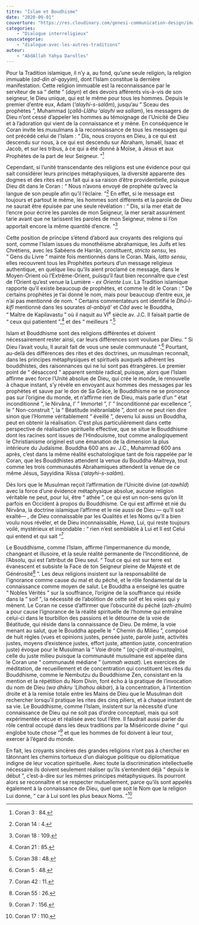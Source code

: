 ```yaml
---
titre: "Islam et Boudhisme"
date: "2020-09-01"
couverture: "https://res.cloudinary.com/genesi-communication-design/image/upload/v1604586814/ihei/couvertures/dialogue-interreligieux-7_hlkbp2.jpg"
categories: 
	- "Dialogue interreligieux"
souscategorie: 
	- "dialogue-avec-les-autres-traditions"
auteur: 
	- "AbdAllah Yahya Darolles"
---
```


Pour la Tradition islamique, il n’y a, au fond, qu’une seule religion, la religion immuable (*ad-din al-qayyim*), dont l’Islam constitue la dernière manifestation. Cette religion immuable est la reconnaissance par le serviteur de sa “&nbsp;dette&nbsp;” (*dayn*) et des devoirs afférents vis-à-vis de son seigneur, le Dieu unique, qui est le même pour tous les hommes. Depuis le premier d’entre eux, Adam (*‘alayhi-s-salâm*), jusqu’au “&nbsp;Sceau des prophètes&nbsp;”, Muhammad (*çallâ-Llâhu ‘alayhi wa sallam*), les messagers de Dieu n’ont cessé d’appeler les hommes au témoignage de l’Unicité de Dieu et à l’adoration qui vient de la connaissance et y mène. En conséquence le Coran invite les musulmans à la reconnaissance de tous les messages qui ont précédé celui de l’Islam&nbsp;: “&nbsp;Dis, nous croyons en Dieu, à ce qui est descendu sur nous, à ce qui est descendu sur Abraham, Ismaël, Isaac et Jacob, et sur les tribus, à ce qui a été donné à Moïse, à Jésus et aux Prophètes de la part de leur Seigneur.&nbsp;”[^1]

Cependant, si l’unité transcendante des religions est une évidence pour qui sait considérer leurs principes métaphysiques, la diversité apparente des dogmes et des rites est un fait qui a sa raison d’être providentielle, puisque Dieu dit dans le Coran&nbsp;: “&nbsp;Nous n’avons envoyé de prophète qu’avec la langue de son peuple afin qu’il l’éclaire.&nbsp;”[^2] En effet, si le message est toujours et partout le même, les hommes sont différents et la parole de Dieu ne saurait être épuisée par une seule révélation&nbsp;: “&nbsp;Dis, si la mer était de l’encre pour écrire les paroles de mon Seigneur, la mer serait assurément tarie avant que ne tarissent les paroles de mon Seigneur, même si l’on apportait encore la même quantité d’encre.&nbsp;”[^3]

Cette position de principe s’étend d’abord aux croyants des religions qui sont, comme l’Islam issues du monothéisme abrahamique, les Juifs et les Chrétiens, avec les Sabéens de Harrân, constituent, *stricto sensu*, les “&nbsp;Gens du Livre&nbsp;” mainte fois mentionnés dans le Coran. Mais, *latto sensu*, elles recouvrent tous les Prophètes porteurs d’un message religieux authentique, en quelque lieu qu’ils aient proclamé ce message, dans le Moyen-Orient où l’Extrême-Orient, puisqu’il faut bien reconnaître que c’est de l’Orient qu’est venue la Lumière - *ex Oriente Lux*. La Tradition islamique rapporte qu’il existe beaucoup de prophètes, et comme le dit le Coran&nbsp;: “&nbsp;De certains prophètes je t’ai donné le nom, mais pour beaucoup d’entre eux, je n’ai pas mentionné de nom.&nbsp;” Certains commentateurs ont identifié le *Dhû-l-kifl* mentionné dans les sourates *al-anbiyâ’* et *Câd* avec le Bouddha, “&nbsp;Maître de Kapilavastu&nbsp;” où il naquit au VI<sup>e</sup> siècle av. J.C. Il faisait partie de “&nbsp;ceux qui patientent&nbsp;”,[^4] et des “&nbsp;meilleurs&nbsp;”.[^5]

Islam et Bouddhisme sont des religions différentes et doivent nécessairement rester ainsi, car leurs différences sont voulues par Dieu. “&nbsp;Si Dieu l’avait voulu, Il aurait fait de vous une seule communauté&nbsp;”.[^6] Pourtant, au-delà des différences des rites et des doctrines, un musulman reconnaît, dans les principes métaphysiques et spirituels auxquels adhèrent les bouddhistes, des raisonnances qui ne lui sont pas étrangères. Le premier point de “&nbsp;désaccord&nbsp;” apparent semble radical, puisque, alors que l’Islam affirme avec force l’Unité absolue de Dieu, qui crée le monde, le renouvelle à chaque instant, s’y révèle en envoyant aux hommes des messages par les prophètes et sauve par le don de Sa Grâce, le Bouddhisme ne se prononce pas sur l’origine du monde, et n’affirme rien de Dieu, mais parle d’un “&nbsp;état inconditionné&nbsp;”, le Nirvâna, l’&nbsp;” Immortel&nbsp;”, l’&nbsp;” Inconditionné par excellence&nbsp;”, le “&nbsp;Non-construit&nbsp;”, la “&nbsp;Béatitude inébranlable&nbsp;”, dont on ne peut rien dire sinon que l’Homme véritablement “&nbsp;éveillé&nbsp;”, devenu lui aussi un Bouddha, peut en obtenir la réalisation. C’est plus particulièrement dans cette perspective de réalisation spirituelle effective, que se situe le Bouddhisme dont les racines sont issues de l’Hindouisme, tout comme analogiquement le Christianisme originel est une émanation de la dimension la plus intérieure du Judaïsme. Bouddha 600 ans av. J.C., Muhammad 600 ans après, c’est dans la même réalité eschatologique tant de fois rappelée par le Coran, que les Bouddhistes attendent la venue du Bouddha-Maitreya, tout comme les trois communautés Abrahamiques attendent la venue de ce même Jésus, Sayyidina ‘Aïssa (*‘alayhi-s-salâm*).

Dès lors que le Musulman reçoit l’affirmation de l’Unicité divine (*at-tawhîd*) avec la force d’une évidence métaphysique absolue, aucune religion véritable ne peut, pour lui, être “&nbsp;athée&nbsp;”, ce qui est un non-sens qu’on lit parfois en Occident à propos du Bouddhisme. Ce qui est affirmé et nié du Nirvâna, la doctrine islamique l’affirme et le nie aussi de Dieu —&nbsp;qu’Il soit exalté—&nbsp;, de Dieu connaissable par les Qualités et les Noms qu’Il a bien voulu nous révéler, et de Dieu inconnaissable, *Huwa*, Lui, qui reste toujours voilé, mystérieux et insondable&nbsp;: “&nbsp;rien n’est semblable à Lui et Il est Celui qui entend et qui sait&nbsp;”[^7]

Le Bouddhisme, comme l’Islam, affirme l’impermanence du monde, changeant et illusoire, et la seule réalité permanente de l’Inconditionné, de l’Absolu, qui est l’attribut de Dieu seul. “&nbsp;Tout ce qui est sur terre est évanescent et subsiste la Face de ton Seigneur pleine de Majesté et de Générosité[^8]&nbsp;”. Les deux religions insistent sur la responsabilité de l’ignorance comme cause du mal et du péché, et le rôle fondamental de la connaissance comme moyen de salut. Le Bouddha a enseigné les quatre “&nbsp;Nobles Vérités&nbsp;” sur la souffrance, l’origine de la souffrance qui réside dans la “&nbsp;soif&nbsp;”, la nécessité de l’abolition de cette soif et les voies qui y mènent. Le Coran ne cesse d’affirmer que l’obscurité du péché (*azh-zhulm*) a pour cause l’ignorance de la réalité spirituelle de l’homme qui entraîne celui-ci dans le tourbillon des passions et le détourne de la voie de Béatitude, qui réside dans la connaissance de Dieu. De même, la voie menant au salut, que le Bouddha appelle le “&nbsp;Chemin du Milieu&nbsp;”, composé de huit règles (vues et opinions justes, pensée juste, parole juste, activités justes, moyens d’existence justes, effort juste, attention juste, concentration juste) évoque pour le Musulman la “&nbsp;Voie droite&nbsp;” (*aç-çirât al-mustaqîm*), celle du juste milieu puisque la communauté musulmane est appelée dans le Coran une “&nbsp;communauté médiane&nbsp;” (*ummah wasat*). Les exercices de méditation, de recueillement et de concentration qui constituent les rites du Bouddhisme, comme le Nembutzu du Bouddhisme Zen, consistant en la mention et la répétition du Nom Divin, font écho à la pratique de l’invocation du nom de Dieu (w*a dhikru ‘Llhahou akba*r), à la concentration, à l’intention droite et à la remise totale entre les Mains de Dieu que le Musulman doit rechercher lorsqu’il pratique les rites des cinq piliers, et à chaque instant de sa vie. Le Bouddhisme, comme l’Islam, insistent sur la nécessité d’une connaissance de Dieu qui ne soit pas d’ordre conceptuel, mais qui soit expérimentée vécue et réalisée avec tout l’être. Il faudrait aussi parler du rôle central occupé dans les deux traditions par la Miséricorde divine “&nbsp;qui englobe toute chose&nbsp;”[^9] et que les hommes de foi doivent à leur tour, exercer à l’égard du monde.

En fait, les croyants sincères des grandes religions n’ont pas à chercher en tâtonnant les chemins tortueux d’un dialogue politique ou diplomatique indigne de leur vocation spirituelle. Avec toute la discrimination intellectuelle nécessaire ils doivent seulement réaliser qu’ils s’entendent déjà “&nbsp;depuis le début&nbsp;”, c’est-à-dire sur les mêmes principes métaphysiques. Ils pourront alors se reconnaître et se respecter mutuellement, parce qu’ils sont appelés également à la connaissance de Dieu, quel que soit le Nom que la religion Lui donne, “&nbsp;car à Lui sont les plus beaux Noms.&nbsp;”[^10] 

[^1]:  Coran 3&nbsp;: 84.
[^2]:  Coran 14&nbsp;: 4.
[^3]:  Coran 18&nbsp;: 109.
[^4]:  Coran 21&nbsp;: 85.
[^5]:  Coran 38&nbsp;: 48.
[^6]:  Coran 5&nbsp;: 48.
[^7]:  Coran 42&nbsp;: 11.
[^8]:  Coran 55&nbsp;: 26.
[^9]:  Coran 7&nbsp;: 156.
[^10]:  Coran 17&nbsp;: 110.
